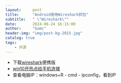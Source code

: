 ```yaml
---
layout:     post
title:      "Android使用Wireshark抓包"
subtitle:   " \"Wireshark\""
date:       2024-06-24 16:15:00
author:     "Gumc"
header-img: "img/post-bg-2015.jpg"
catalog: true
tags:
    - 开源
---
```

* 下载[wireshark](https://www.wireshark.org/)便携版
* [win10开热点给手机连接](https://support.microsoft.com/zh-cn/windows/%E5%B0%86-windows-%E7%94%B5%E8%84%91%E7%94%A8%E4%BD%9C%E7%A7%BB%E5%8A%A8%E7%83%AD%E7%82%B9-c89b0fad-72d5-41e8-f7ea-406ad9036b85)
* 查看电脑IP：windows+R - cmd - ipconfig，看到IP
